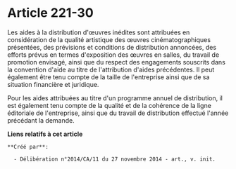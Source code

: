 # Article 221-30

Les aides à la distribution d'œuvres inédites sont attribuées en considération de la qualité artistique des œuvres
cinématographiques présentées, des prévisions et conditions de distribution annoncées, des efforts prévus en termes
d'exposition des œuvres en salles, du travail de promotion envisagé, ainsi que du respect des engagements souscrits dans la
convention d'aide au titre de l'attribution d'aides précédentes. Il peut également être tenu compte de la taille de
l'entreprise ainsi que de sa situation financière et juridique. 

Pour les aides attribuées au titre d'un programme annuel de distribution, il est également tenu compte de la qualité et de la
cohérence de la ligne éditoriale de l'entreprise, ainsi que du travail de distribution effectué l'année précédant la demande.

**Liens relatifs à cet article**

	**Créé par**:

	  - Délibération n°2014/CA/11 du 27 novembre 2014 - art., v. init.
